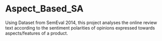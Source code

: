 # Aspect_Based_SA

Using Dataset from SemEval 2014, this project analyses the online review text according to the sentiment polarities of opinions expressed towards aspects/features of a product.
